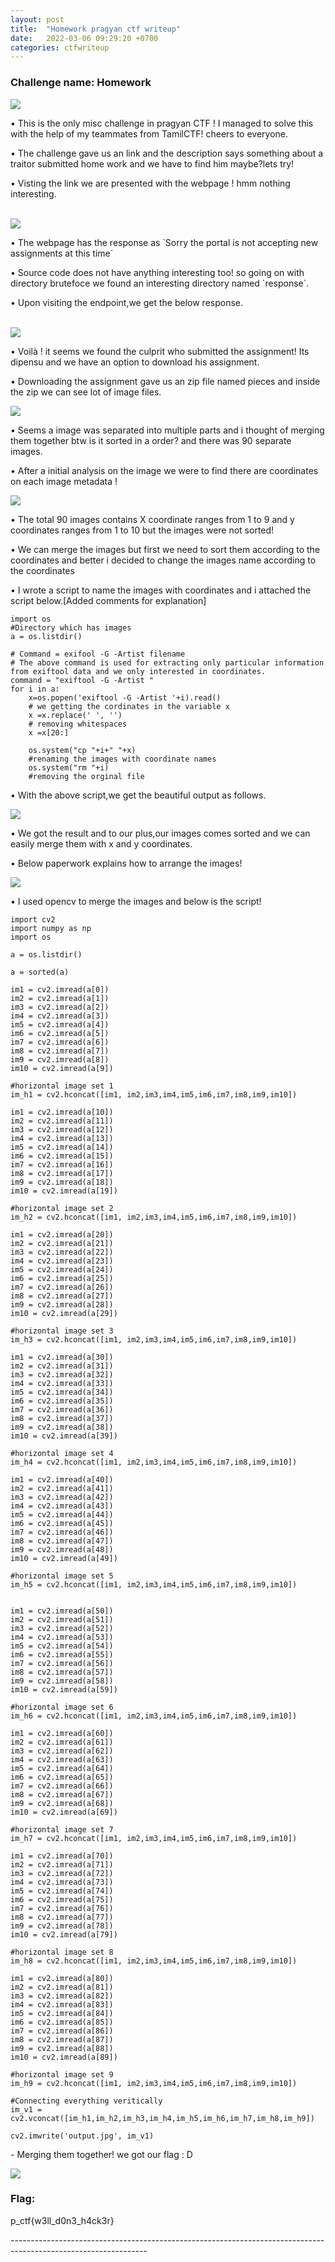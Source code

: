 ```yaml
---
layout: post
title:  "Homework pragyan ctf writeup"
date:   2022-03-06 09:29:20 +0700
categories: ctfwriteup
---
```



### Challenge name: Homework

<img src="https://raw.githubusercontent.com/kabilan1290/WebCTF/master/pragyan/Screenshot_2022-03-06_19-33-51.png">

<p>• This is the only misc challenge in pragyan CTF !  I managed to solve this with the help of my teammates from TamilCTF! cheers to everyone.</p>

<p>• The challenge gave us an link and the description says something about a traitor submitted home work and we have to find him maybe?lets try!</p>

<p>• Visting the link we are presented with the webpage ! hmm nothing interesting.</p>
  <br>
<img src="https://raw.githubusercontent.com/kabilan1290/WebCTF/master/pragyan/Screenshot_2022-03-06_19-34-19.png">
  
<p>• The webpage has the response as `Sorry the portal is not accepting new assignments at this time`</p>
  
<p>• Source code does not have anything interesting too! so going on with directory brutefoce we found an interesting directory named `response`.</p>
  
<p>• Upon visiting the endpoint,we get the below response.</p>
  
<br>
<img src="https://raw.githubusercontent.com/kabilan1290/WebCTF/master/pragyan/Screenshot_2022-03-06_19-34-40.png">
 
<p>• Voilà ! it seems we found the culprit who submitted the assignment! Its dipensu and we have an option to download his assignment.</p>
  
<p>• Downloading the assignment gave us an zip file named pieces and inside the zip we can see lot of image files.</p>
  
<img src="https://raw.githubusercontent.com/kabilan1290/WebCTF/master/pragyan/Screenshot_2022-03-06_19-37-39.png">
  
<p>• Seems a image was separated into multiple parts and i thought of merging them together btw is it sorted in a order? and there was 90 separate images.</p>
  
<p>• After a initial analysis on the image we were to find there are coordinates on each image metadata !</p>

<img src="https://raw.githubusercontent.com/kabilan1290/WebCTF/master/pragyan/coordinate.png">

<p>• The total 90 images contains X coordinate ranges from 1 to 9 and y coordinates ranges from 1 to 10 but the images were not sorted!</p>
  
<p>• We can merge the images but first we need to sort them according to the coordinates and better i decided to change the images name according to the coordinates</p>

<p>• I wrote a script to name the images with coordinates and i attached the script below.[Added comments for explanation]</p>

```
import os
#Directory which has images
a = os.listdir()

# Command = exifool -G -Artist filename
# The above command is used for extracting only particular information from exiftool data and we only interested in coordinates.
command = "exiftool -G -Artist "
for i in a:
    x=os.popen('exiftool -G -Artist '+i).read()
    # we getting the cordinates in the variable x
    x =x.replace(' ', '')
    # removing whitespaces
    x =x[20:]
    
    os.system("cp "+i+" "+x)
    #renaming the images with coordinate names
    os.system("rm "+i)
    #removing the orginal file
  ```
  
<p>• With the above script,we get the beautiful output as follows.</p>
  
  <img src="https://raw.githubusercontent.com/kabilan1290/WebCTF/master/pragyan/sorted.png">
  
<p>• We got the result and to our plus,our images comes sorted and we can easily merge them with x and y coordinates.</p>
  
<p>• Below paperwork explains how to arrange the images!</p>
  
<img src="https://raw.githubusercontent.com/kabilan1290/WebCTF/master/pragyan/paperwork.jpg">

<p>• I used opencv to merge the images and below is the script!</p>

```
import cv2
import numpy as np
import os

a = os.listdir()

a = sorted(a)

im1 = cv2.imread(a[0])
im2 = cv2.imread(a[1])
im3 = cv2.imread(a[2])
im4 = cv2.imread(a[3])
im5 = cv2.imread(a[4])
im6 = cv2.imread(a[5])
im7 = cv2.imread(a[6])
im8 = cv2.imread(a[7])
im9 = cv2.imread(a[8])
im10 = cv2.imread(a[9])

#horizontal image set 1
im_h1 = cv2.hconcat([im1, im2,im3,im4,im5,im6,im7,im8,im9,im10])

im1 = cv2.imread(a[10])
im2 = cv2.imread(a[11])
im3 = cv2.imread(a[12])
im4 = cv2.imread(a[13])
im5 = cv2.imread(a[14])
im6 = cv2.imread(a[15])
im7 = cv2.imread(a[16])
im8 = cv2.imread(a[17])
im9 = cv2.imread(a[18])
im10 = cv2.imread(a[19])

#horizontal image set 2
im_h2 = cv2.hconcat([im1, im2,im3,im4,im5,im6,im7,im8,im9,im10])

im1 = cv2.imread(a[20])
im2 = cv2.imread(a[21])
im3 = cv2.imread(a[22])
im4 = cv2.imread(a[23])
im5 = cv2.imread(a[24])
im6 = cv2.imread(a[25])
im7 = cv2.imread(a[26])
im8 = cv2.imread(a[27])
im9 = cv2.imread(a[28])
im10 = cv2.imread(a[29])

#horizontal image set 3
im_h3 = cv2.hconcat([im1, im2,im3,im4,im5,im6,im7,im8,im9,im10])

im1 = cv2.imread(a[30])
im2 = cv2.imread(a[31])
im3 = cv2.imread(a[32])
im4 = cv2.imread(a[33])
im5 = cv2.imread(a[34])
im6 = cv2.imread(a[35])
im7 = cv2.imread(a[36])
im8 = cv2.imread(a[37])
im9 = cv2.imread(a[38])
im10 = cv2.imread(a[39])

#horizontal image set 4
im_h4 = cv2.hconcat([im1, im2,im3,im4,im5,im6,im7,im8,im9,im10])

im1 = cv2.imread(a[40])
im2 = cv2.imread(a[41])
im3 = cv2.imread(a[42])
im4 = cv2.imread(a[43])
im5 = cv2.imread(a[44])
im6 = cv2.imread(a[45])
im7 = cv2.imread(a[46])
im8 = cv2.imread(a[47])
im9 = cv2.imread(a[48])
im10 = cv2.imread(a[49])

#horizontal image set 5
im_h5 = cv2.hconcat([im1, im2,im3,im4,im5,im6,im7,im8,im9,im10])


im1 = cv2.imread(a[50])
im2 = cv2.imread(a[51])
im3 = cv2.imread(a[52])
im4 = cv2.imread(a[53])
im5 = cv2.imread(a[54])
im6 = cv2.imread(a[55])
im7 = cv2.imread(a[56])
im8 = cv2.imread(a[57])
im9 = cv2.imread(a[58])
im10 = cv2.imread(a[59])

#horizontal image set 6
im_h6 = cv2.hconcat([im1, im2,im3,im4,im5,im6,im7,im8,im9,im10])

im1 = cv2.imread(a[60])
im2 = cv2.imread(a[61])
im3 = cv2.imread(a[62])
im4 = cv2.imread(a[63])
im5 = cv2.imread(a[64])
im6 = cv2.imread(a[65])
im7 = cv2.imread(a[66])
im8 = cv2.imread(a[67])
im9 = cv2.imread(a[68])
im10 = cv2.imread(a[69])

#horizontal image set 7
im_h7 = cv2.hconcat([im1, im2,im3,im4,im5,im6,im7,im8,im9,im10])

im1 = cv2.imread(a[70])
im2 = cv2.imread(a[71])
im3 = cv2.imread(a[72])
im4 = cv2.imread(a[73])
im5 = cv2.imread(a[74])
im6 = cv2.imread(a[75])
im7 = cv2.imread(a[76])
im8 = cv2.imread(a[77])
im9 = cv2.imread(a[78])
im10 = cv2.imread(a[79])

#horizontal image set 8
im_h8 = cv2.hconcat([im1, im2,im3,im4,im5,im6,im7,im8,im9,im10])

im1 = cv2.imread(a[80])
im2 = cv2.imread(a[81])
im3 = cv2.imread(a[82])
im4 = cv2.imread(a[83])
im5 = cv2.imread(a[84])
im6 = cv2.imread(a[85])
im7 = cv2.imread(a[86])
im8 = cv2.imread(a[87])
im9 = cv2.imread(a[88])
im10 = cv2.imread(a[89])

#horizontal image set 9
im_h9 = cv2.hconcat([im1, im2,im3,im4,im5,im6,im7,im8,im9,im10])

#Connecting everything veritically
im_v1 = cv2.vconcat([im_h1,im_h2,im_h3,im_h4,im_h5,im_h6,im_h7,im_h8,im_h9])

cv2.imwrite('output.jpg', im_v1)
```
<p>- Merging them together! we got our flag : D</p>

<img src="https://raw.githubusercontent.com/kabilan1290/WebCTF/master/pragyan/output.jpg">

### Flag:
<p>p_ctf{w3ll_d0n3_h4ck3r}</p>
----------------------------------------------------------------------------------------------------------------

